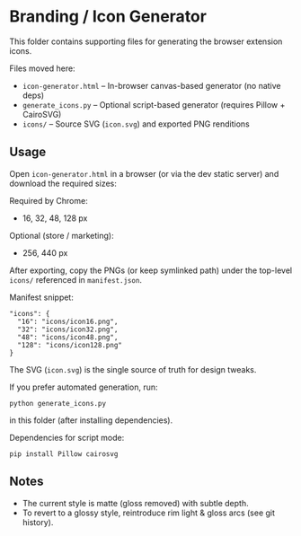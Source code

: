 Branding / Icon Generator
=========================

This folder contains supporting files for generating the browser extension icons.

Files moved here:

- `icon-generator.html` – In-browser canvas-based generator (no native deps)
- `generate_icons.py` – Optional script-based generator (requires Pillow + CairoSVG)
- `icons/` – Source SVG (`icon.svg`) and exported PNG renditions

Usage
-----
Open `icon-generator.html` in a browser (or via the dev static server) and download the required sizes:

Required by Chrome:
- 16, 32, 48, 128 px

Optional (store / marketing):
- 256, 440 px

After exporting, copy the PNGs (or keep symlinked path) under the top-level `icons/` referenced in `manifest.json`.

Manifest snippet:
```
"icons": {
  "16": "icons/icon16.png",
  "32": "icons/icon32.png",
  "48": "icons/icon48.png",
  "128": "icons/icon128.png"
}
```

The SVG (`icon.svg`) is the single source of truth for design tweaks.

If you prefer automated generation, run:
```
python generate_icons.py
```
in this folder (after installing dependencies).

Dependencies for script mode:
```
pip install Pillow cairosvg
```

Notes
-----
- The current style is matte (gloss removed) with subtle depth.
- To revert to a glossy style, reintroduce rim light & gloss arcs (see git history).
